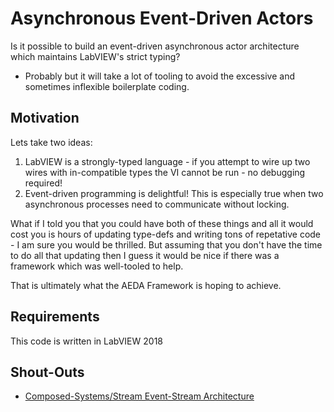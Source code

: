 # Asynchronous Event-Driven Actors

Is it possible to build an event-driven asynchronous actor architecture which maintains LabVIEW's strict typing?

 - Probably but it will take a lot of tooling to avoid the excessive and sometimes inflexible boilerplate coding.
 
## Motivation
Lets take two ideas:
1. LabVIEW is a strongly-typed language - if you attempt to wire up two wires with in-compatible types the VI cannot be run - no debugging required!
2. Event-driven programming is delightful! This is especially true when two asynchronous processes need to communicate without locking.

What if I told you that you could have both of these things and all it would cost you is hours of updating type-defs and writing tons of repetative code - I am sure you would be thrilled. But assuming that you don't have the time to do all that updating then I guess it would be nice if there was a framework which was well-tooled to help.

That is ultimately what the AEDA Framework is hoping to achieve.

## Requirements
This code is written in LabVIEW 2018

## Shout-Outs
* [Composed-Systems/Stream Event-Stream Architecture](http://www.labviewcraftsmen.com/blog/actor-systems-with-event-streams)

